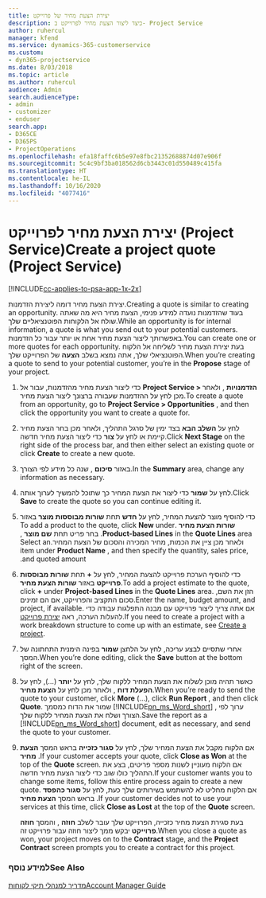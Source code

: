 ```yaml
---
title: יצירת הצעת מחיר של פרוייקט
description: כיצד ליצור הצעת מחיר לפרוייקט ב- Project Service
author: ruhercul
manager: kfend
ms.service: dynamics-365-customerservice
ms.custom:
- dyn365-projectservice
ms.date: 8/03/2018
ms.topic: article
ms.author: ruhercul
audience: Admin
search.audienceType:
- admin
- customizer
- enduser
search.app:
- D365CE
- D365PS
- ProjectOperations
ms.openlocfilehash: efa18faffc6b5e97e8fbc21352688874d07e906f
ms.sourcegitcommit: 5c4c9bf3ba018562d6cb3443c01d550489c415fa
ms.translationtype: HT
ms.contentlocale: he-IL
ms.lasthandoff: 10/16/2020
ms.locfileid: "4077416"
---
```

# <a name="create-a-project-quote-project-service"></a><span data-ttu-id="fd5b8-103">יצירת הצעת מחיר לפרוייקט (Project Service)</span><span class="sxs-lookup"><span data-stu-id="fd5b8-103">Create a project quote (Project Service)</span></span>

[!INCLUDE[cc-applies-to-psa-app-1x-2x](../includes/cc-applies-to-psa-app-1x-2x.md)]

<span data-ttu-id="fd5b8-104">יצירת הצעת מחיר דומה ליצירת הזדמנות.</span><span class="sxs-lookup"><span data-stu-id="fd5b8-104">Creating a quote is similar to creating an opportunity.</span></span> <span data-ttu-id="fd5b8-105">בעוד שהזדמנות נועדה למידע פנימי, הצעת מחיר היא מה שאתה שולח אל הלקוחות הפוטנציאליים שלך.</span><span class="sxs-lookup"><span data-stu-id="fd5b8-105">While an opportunity is for internal information, a quote is what you send out to your potential customers.</span></span> <span data-ttu-id="fd5b8-106">באפשרותך ליצור הצעת מחיר אחת או יותר עבור כל הזדמנות.</span><span class="sxs-lookup"><span data-stu-id="fd5b8-106">You can create one or more quotes for each opportunity.</span></span> <span data-ttu-id="fd5b8-107">בעת יצירת הצעת מחיר לשליחה אל הלקוח הפוטנציאלי שלך, אתה נמצא בשלב **הצעה** של הפרוייקט שלך.</span><span class="sxs-lookup"><span data-stu-id="fd5b8-107">When you’re creating a quote to send to your potential customer, you’re in the **Propose** stage of your project.</span></span>  
  
1. <span data-ttu-id="fd5b8-108">כדי ליצור הצעת מחיר מהזדמנות, עבור אל **Project Service > הזדמנויות** , ולאחר מכן לחץ על ההזדמנות שעבורה ברצונך ליצור הצעת מחיר.</span><span class="sxs-lookup"><span data-stu-id="fd5b8-108">To create a quote from an opportunity, go to **Project Service > Opportunities** , and then click the opportunity you want to create a quote for.</span></span>  
  
2. <span data-ttu-id="fd5b8-109">לחץ על **השלב הבא** בצד ימין של סרגל התהליך, ולאחר מכן בחר הצעת מחיר קיימת או לחץ על **צור** כדי ליצור הצעת מחיר חדשה.</span><span class="sxs-lookup"><span data-stu-id="fd5b8-109">Click **Next Stage** on the right side of the process bar, and then either select an existing quote or click **Create** to create a new quote.</span></span>  
  
3. <span data-ttu-id="fd5b8-110">באזור **סיכום** , שנה כל מידע לפי הצורך.</span><span class="sxs-lookup"><span data-stu-id="fd5b8-110">In the **Summary** area, change any information as necessary.</span></span>  
  
4. <span data-ttu-id="fd5b8-111">לחץ על **שמור** כדי ליצור את הצעת המחיר כך שתוכל להמשיך לערוך אותה.</span><span class="sxs-lookup"><span data-stu-id="fd5b8-111">Click **Save** to create the quote so you can continue editing it.</span></span>  
  
5. <span data-ttu-id="fd5b8-112">כדי להוסיף מוצר להצעת המחיר, לחץ על **חדש** תחת **‏‫שורות מבוססות מוצר** באזור **שורות הצעת מחיר** .</span><span class="sxs-lookup"><span data-stu-id="fd5b8-112">To add a product to the quote, click **New** under **Product-based Lines** in the **Quote Lines** area.</span></span> <span data-ttu-id="fd5b8-113">בחר פריט תחת **שם מוצר** , ולאחר מכן ציין את הכמות, מחיר המכירה ו‏‫הסכום של הצעת המחיר‬.</span><span class="sxs-lookup"><span data-stu-id="fd5b8-113">Select an item under **Product Name** , and then specify the quantity, sales price, and quoted amount.</span></span>  
  
6. <span data-ttu-id="fd5b8-114">כדי להוסיף הערכת פרוייקט להצעת המחיר, לחץ על **+** תחת **שורות מבוססות פרוייקט** באזור **שורות הצעת מחיר**.</span><span class="sxs-lookup"><span data-stu-id="fd5b8-114">To add a project estimate to the quote, click **+** under **Project-based Lines** in the **Quote Lines** area.</span></span> <span data-ttu-id="fd5b8-115">הזן את השם, סכום התקציב והפרוייקט, אם הם זמינים.</span><span class="sxs-lookup"><span data-stu-id="fd5b8-115">Enter the name, budget amount, and project, if available.</span></span> <span data-ttu-id="fd5b8-116">אם אתה צריך ליצור פרוייקט עם מבנה התפלגות עבודה כדי להעלות הערכה, ראה [יצירת פרוייקט](../psa/create-project.md).</span><span class="sxs-lookup"><span data-stu-id="fd5b8-116">If you need to create a project with a work breakdown structure to come up with an estimate, see [Create a project](../psa/create-project.md).</span></span>  
  
7. <span data-ttu-id="fd5b8-117">אחרי שתסיים לבצע עריכה, לחץ על הלחצן **שמור** בפינה הימנית התחתונה של המסך.</span><span class="sxs-lookup"><span data-stu-id="fd5b8-117">When you’re done editing, click the **Save** button at the bottom right of the screen.</span></span>  
  
8. <span data-ttu-id="fd5b8-118">כאשר תהיה מוכן לשלוח את הצעת המחיר ללקוח שלך, לחץ על **יותר** (...), לחץ על **הפעלת דוח** , ולאחר מכן לחץ על **הצעת מחיר**.</span><span class="sxs-lookup"><span data-stu-id="fd5b8-118">When you’re ready to send the quote to your customer, click **More** (…), click **Run Report** , and then click **Quote**.</span></span> <span data-ttu-id="fd5b8-119">שמור את הדוח כמסמך [!INCLUDE[pn_ms_Word_short](../includes/pn-ms-word-short.md)] , ערוך לפי הצורך ושלח את הצעת המחיר ללקוח שלך.</span><span class="sxs-lookup"><span data-stu-id="fd5b8-119">Save the report as a [!INCLUDE[pn_ms_Word_short](../includes/pn-ms-word-short.md)] document, edit as necessary, and send the quote to your customer.</span></span>  
  
9. <span data-ttu-id="fd5b8-120">אם הלקוח מקבל את הצעת המחיר שלך, לחץ על **סגור כזכייה** בראש המסך **הצעת מחיר** .</span><span class="sxs-lookup"><span data-stu-id="fd5b8-120">If your customer accepts your quote, click **Close as Won** at the top of the **Quote** screen.</span></span> <span data-ttu-id="fd5b8-121">אם הלקוח מעוניין לשנות מספר פריטים, בצע את התהליך כולו שוב כדי ליצור הצעת מחיר חדשה.</span><span class="sxs-lookup"><span data-stu-id="fd5b8-121">If your customer wants you to change some items, follow this entire process again to create a new quote.</span></span> <span data-ttu-id="fd5b8-122">אם הלקוח מחליט לא להשתמש בשירותים שלך כעת, לחץ על **סגור כהפסד** בראש המסך **הצעת מחיר** .</span><span class="sxs-lookup"><span data-stu-id="fd5b8-122">If your customer decides not to use your services at this time, click **Close as Lost** at the top of the **Quote** screen.</span></span>  
  
   <span data-ttu-id="fd5b8-123">בעת סגירת הצעת מחיר כזכייה, הפרוייקט שלך עובר לשלב **חוזה** , והמסך **חוזה פרוייקט** יבקש ממך ליצור חוזה עבור פרוייקט זה.</span><span class="sxs-lookup"><span data-stu-id="fd5b8-123">When you close a quote as won, your project moves on to the **Contract** stage, and the **Project Contract** screen prompts you to create a contract for this project.</span></span>  
  
### <a name="see-also"></a><span data-ttu-id="fd5b8-124">למידע נוסף</span><span class="sxs-lookup"><span data-stu-id="fd5b8-124">See Also</span></span>  
 [<span data-ttu-id="fd5b8-125">מדריך למנהלי תיקי לקוחות</span><span class="sxs-lookup"><span data-stu-id="fd5b8-125">Account Manager Guide</span></span>](../psa/account-manager-guide.md)
